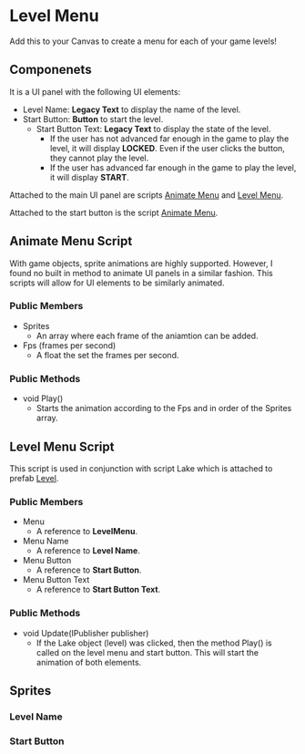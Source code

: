 # Level Menu
Add this to your Canvas to create a menu for each of your game levels!

## Componenets
It is a UI panel with the following UI elements:
- Level Name: __Legacy Text__ to display the name of the level.
- Start Button: __Button__ to start the level.
  - Start Button Text: __Legacy Text__ to display the state of the level.
    - If the user has not advanced far enough in the game to play the level, it will display **LOCKED**. Even if the user clicks the button, they cannot play the level.
    - If the user has advanced far enough in the game to play the level, it will display **START**.

Attached to the main UI panel are scripts [Animate Menu](#animate-menu-script) and [Level Menu](#level-menu-script).

Attached to the start button is the script [Animate Menu](#animate-menu-script).

## Animate Menu Script
With game objects, sprite animations are highly supported. However, I found no built in method to animate UI panels in a similar fashion. This scripts will allow for UI elements to be similarly animated.

### Public Members
- Sprites
  - An array where each frame of the aniamtion can be added.
- Fps (frames per second)
  - A float the set the frames per second.
  
### Public Methods
- void Play()
  - Starts the animation according to the Fps and in order of the Sprites array.

## Level Menu Script
This script is used in conjunction with script Lake which is attached to prefab [Level](Level.md).

### Public Members
- Menu
  - A reference to __LevelMenu__.
- Menu Name
  - A reference to __Level Name__.
- Menu Button
  - A reference to __Start Button__.
- Menu Button Text
  - A reference to __Start Button Text__.
  
### Public Methods
- void Update(IPublisher publisher)
  - If the Lake object (level) was clicked, then the method Play() is called on the level menu and start button. This will start the animation of both elements.

## Sprites
### Level Name

### Start Button
